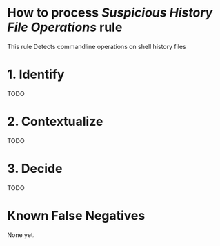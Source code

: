 # How to process *Suspicious History File Operations* rule
This rule Detects commandline operations on shell history files

# 1. Identify
TODO

# 2. Contextualize
TODO

# 3. Decide
TODO

# Known False Negatives
None yet.
